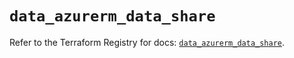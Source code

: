 # `data_azurerm_data_share`

Refer to the Terraform Registry for docs: [`data_azurerm_data_share`](https://registry.terraform.io/providers/hashicorp/azurerm/4.30.0/docs/data-sources/data_share).
